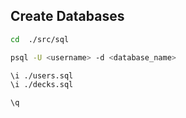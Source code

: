 ## Create Databases

```bash
cd  ./src/sql

psql -U <username> -d <database_name>

\i ./users.sql
\i ./decks.sql

\q

```
